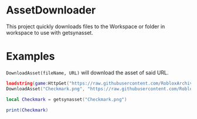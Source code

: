 
# AssetDownloader

This project quickly downloads files to the Workspace or folder in workspace to use with getsynasset.
# Examples

`DownloadAsset(fileName, URL)` will download the asset of said URL.

```lua
loadstring(game:HttpGet("https://raw.githubusercontent.com/RobloxArchiver/AssetDownloader/main/Main.lua"))()
DownloadAsset("Checkmark.png", "https://raw.githubusercontent.com/RobloxArchiver/Xapper-Addon-Loader/main/Assets/testing.png")

local Checkmark = getsynasset("Checkmark.png")

print(Checkmark)
```
